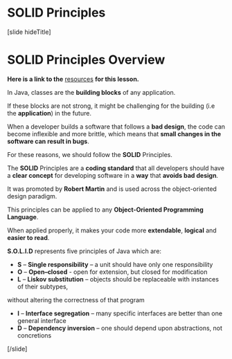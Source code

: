 # SOLID Principles

[slide hideTitle]

# SOLID Principles Overview

**Here is a link to the** [resources](https://videos.softuni.org/resources/java/java-oop-advanced/05.Java-OOP-Advanced-S.O.L.I.D-Lab-Skeleton.zip) **for this lesson.**

In Java, classes are the **building blocks** of any application. 

If these blocks are not strong, it might be challenging for the building (i.e the **application**) in the future.

When a developer builds a software that follows a **bad design**, the code can become inflexible and more brittle, which means that **small changes in the software can result in bugs**.

For these reasons, we should follow the **SOLID** Principles.

The **SOLID** Principles are a **coding standard** that all developers should have a **clear concept** for developing software in a **way** that **avoids bad design**.

It was promoted by **Robert Martin** and is used across the object-oriented design paradigm.

This principles can be applied to any **Object-Oriented Programming Language**.

When applied properly, it makes your code more **extendable**, **logical** and **easier to read**.

**S.O.L.I.D** represents five principles of Java which are:

- **S** – **Single responsibility** – a unit should have only one responsibility
- **O** – **Open–closed** - open for extension, but closed for modification
- **L** – **Liskov substitution** – objects should be replaceable with instances of their subtypes, 

without altering the correctness of that program

- **I** – **Interface segregation** – many specific interfaces are better than one general interface
- **D** – **Dependency inversion** – one should depend upon abstractions, not concretions

[/slide]